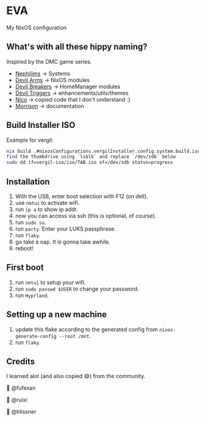 # EVA

My NixOS configuration

## What's with all these hippy naming?

Inspired by the DMC game series.

- [Nephilims](nephilims) -> Systems
- [Devil Arms](devil-arms) -> NixOS modules
- [Devil Breakers](devil-breakers) -> HomeManager modules
- [Devil Triggers](devil-triggers) -> enhancements/utils/themes
- [Nico](devil-triggers/nico) -> copied code that I don't understand :)
- [Morrison](morrison) -> documentation

## Build Installer ISO

Example for vergil:
``` sh
nix build .#nixosConfigurations.vergilInstaller.config.system.build.isoImage -o vergil-iso
find the thumbdrive using `lsblk` and replace `/dev/sdb` below
sudo dd if=vergil-iso/iso/TAB.iso of=/dev/sdb status=progress
```

## Installation
1. With the USB, enter boot selection with F12 (on dell).
2. use `nmtui` to activate wifi.
3. run `ip a` to show ip addr.
4. now you can access via ssh (this is optional, of course).
5. run `sudo su`.
6. run `party`. Enter your LUKS passphrase.
7. run `flaky`.
8. go take a nap. It is gonna take awhile.
9. reboot! 

## First boot
1. run `nmtui` to setup your wifi.
2. run `sudo passwd $USER` to change your password.
3. run `Hyprland`.

## Setting up a new machine
1. update this flake according to the generated config from `nixos-generate-config --root /mnt`.
2. run `flaky`.


##  Credits
I learned alot (and also copied 😅) from the community.

🙇 @fufexan

🙇 @ruixi

🙇 @hlissner


